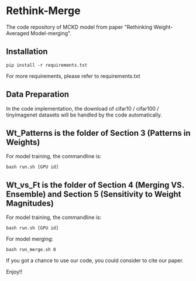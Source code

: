 # Rethink-Merge

The code repository of MCKD model from paper "Rethinking Weight-Averaged Model-merging".

## Installation

```commandline
pip install -r requirements.txt
```

For more requirements, please refer to requirements.txt

## Data Preparation

In the code implementation, the download of cifar10 / cifar100 / tinyimagenet datasets will be handled by the code automatically.

## Wt_Patterns is the folder of Section 3 (Patterns in Weights)

For model training, the commandline is:

```commandline
bash run.sh [GPU id]
```

## Wt_vs_Ft is the folder of Section 4 (Merging VS. Ensemble) and Section 5 (Sensitivity to Weight Magnitudes)

For model training, the commandline is:

```commandline
bash run.sh [GPU id]
```

For model merging:

```commandline
bash run_merge.sh 0
```

If you got a chance to use our code, you could consider to cite our paper.

Enjoy!!
